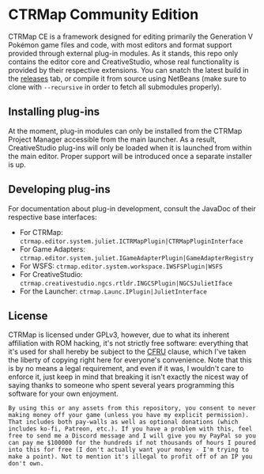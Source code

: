 # CTRMap Community Edition

CTRMap CE is a framework designed for editing primarily the Generation V Pokémon game files and code, with most editors and format support provided through external plug-in modules. As it stands, this repo only contains the editor core and CreativeStudio, whose real functionality is provided by their respective extensions. You can snatch the latest build in the [releases](https://github.com/kingdom-of-ds-hacking/CTRMap-CE/releases) tab, or compile it from source using NetBeans (make sure to clone with `--recursive` in order to fetch all submodules properly).

## Installing plug-ins

At the moment, plug-in modules can only be installed from the CTRMap Project Manager accessible from the main launcher. As a result, CreativeStudio plug-ins will only be loaded when it is launched from within the main editor. Proper support will be introduced once a separate installer is up.

## Developing plug-ins

For documentation about plug-in development, consult the JavaDoc of their respective base interfaces:

- For CTRMap: `ctrmap.editor.system.juliet.ICTRMapPlugin|CTRMapPluginInterface`
- For Game Adapters: `ctrmap.editor.system.juliet.IGameAdapterPlugin|GameAdapterRegistry`
- For WSFS: `ctrmap.editor.system.workspace.IWSFSPlugin|WSFS`
- For CreativeStudio: `ctrmap.creativestudio.ngcs.rtldr.INGCSPlugin|NGCSJulietIface`
- For the Launcher: `ctrmap.Launc.IPlugin|JulietInterface`

## License

CTRMap is licensed under GPLv3, however, due to what its inherent affiliation with ROM hacking, it's not strictly free software: everything that it's used for shall hereby be subject to the [CFRU](https://github.com/Skeli789/Complete-Fire-Red-Upgrade) clause, which I've taken the liberty of copying right here for everyone's convenience. Note that this is by no means a legal requirement, and even if it was, I wouldn't care to enforce it, just keep in mind that breaking it isn't exactly the nicest way of saying thanks to someone who spent several years programming this software for your own enjoyment.

`By using this or any assets from this repository, you consent to never making money off your game (unless you have my explicit permission). That includes both pay-walls as well as optional donations (which includes ko-fi, Patreon, etc.). If you have a problem with this, feel free to send me a Discord message and I will give you my PayPal so you can pay me $100000 for the hundreds if not thousands of hours I poured into this for free (I don't actually want your money - I'm trying to make a point). Not to mention it's illegal to profit off of an IP you don't own.`